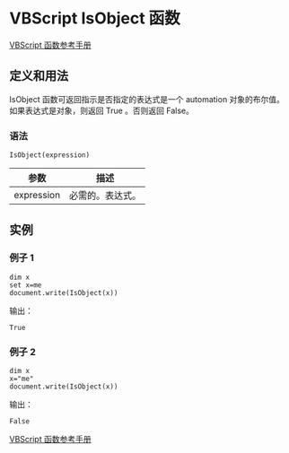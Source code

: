 # VBScript IsObject 函数

[VBScript 函数参考手册](/vbscript/vbscript_ref_functions.asp "VBScript 函数")

## 定义和用法

IsObject 函数可返回指示是否指定的表达式是一个 automation 对象的布尔值。如果表达式是对象，则返回 True 。否则返回 False。

### 语法

```
IsObject(expression)
```

| 参数 | 描述 |
| --- | --- |
| expression | 必需的。表达式。 |

## 实例

### 例子 1

```
dim x
set x=me
document.write(IsObject(x))
```

输出：

```
True
```

### 例子 2

```
dim x
x="me"
document.write(IsObject(x))
```

输出：

```
False
```

[VBScript 函数参考手册](/vbscript/vbscript_ref_functions.asp "VBScript 函数")

